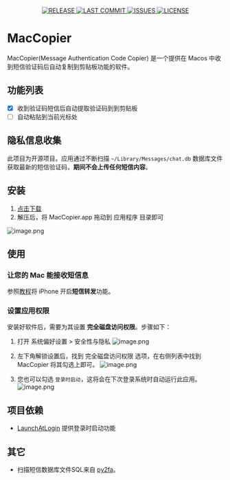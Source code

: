 <p align="center">
    <a href="https://github.com/DreamSaddle/MacCopier/releases">
    <img src="https://img.shields.io/github/v/release/DreamSaddle/MacCopier?style=badge&color=58C9B9" alt="RELEASE"/>
    </a>
    <a href="https://github.com/DreamSaddle/MacCopier/commits/main">
    <img src="https://img.shields.io/github/last-commit/DreamSaddle/MacCopier?style=badge&color=30A9DE" alt="LAST COMMIT"/>
    </a>
    <a href="https://github.com/DreamSaddle/MacCopier/issues">
    <img src="https://img.shields.io/github/issues/DreamSaddle/MacCopier?style=badge&color=E71D36" alt="ISSUES"/>
    </a>
    <a href="https://github.com/DreamSaddle/MacCopier/blob/master/LICENSE">
    <img src="https://img.shields.io/github/license/DreamSaddle/MacCopier?style=badge&color=EFDC05" alt="LICENSE"/>
    </a>
</p>

# MacCopier

MacCopier(Message Authentication Code Copier) 是一个提供在 Macos 中收到短信验证码后自动复制到剪贴板功能的软件。

## 功能列表

- [x] 收到验证码短信后自动提取验证码到到剪贴板
- [ ] 自动粘贴到当前光标处

## 隐私信息收集

此项目为开源项目。应用通过不断扫描 `~/Library/Messages/chat.db` 数据库文件获取最新的短信验证码，**期间不会上传任何短信内容**。

## 安装

1. [点击下载](https://file.taohan.xyz/20220703/MacCopier.zip)
2. 解压后，将 MacCopier.app 拖动到 应用程序 目录即可

![image.png](https://file.taohan.xyz/20220702/image_992820412851159040.png)

## 使用

### 让您的 Mac 能接收短信息

参照[教程](https://support.apple.com/zh-cn/guide/messages/icht8a28bb9a/mac)将 iPhone 开启**短信转发**功能。

### 设置应用权限

安装好软件后，需要为其设置 **完全磁盘访问权限**。步骤如下：

1. 打开 系统偏好设置 > 安全性与隐私
![image.png](https://file.taohan.xyz/20220702/image_992818096714547200.png)

2. 左下角解锁设置后，找到 完全磁盘访问权限 选项，在右侧列表中找到 MacCopier 将其勾选上即可。
![image.png](https://file.taohan.xyz/20220702/image_992818305146290176.png)

3. 您也可以勾选 `登录时启动`，这将会在下次登录系统时自动运行此应用。
![image.png](https://file.taohan.xyz/20220702/image_992821654058958848.png)

## 项目依赖

- [LaunchAtLogin](https://github.com/sindresorhus/LaunchAtLogin) 提供登录时启动功能

## 其它

- 扫描短信数据库文件SQL来自 [py2fa](https://github.com/TeavenX/py2fa/blob/7cf6514e9d0344b0b2789e2a2eb73bdf5bb1df8b/message2fa.py#L42)。
